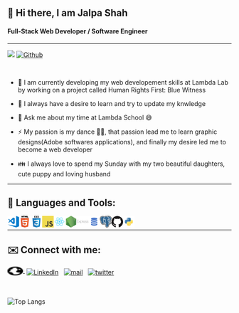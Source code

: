 ## 👋 Hi there, I am Jalpa Shah

#### Full-Stack Web Developer / Software Engineer

--- 
![](https://visitor-badge.laobi.icu/badge?page_id=JalpaShah)
[![Github](https://img.shields.io/github/followers/ShahJalpa?label=Follow&style=social)](https://github.com/ShahJalpa)

<br />

- 🌱 I am currently developing my web developement skills at Lambda Lab by working on a project called Human Rights First: Blue Witness

- 🧠 I always have a desire to learn and try to update my knwledge

- 💬 Ask me about my time at Lambda School 😅

- ⚡ My passion is my dance 💃💃, that passion lead me to learn graphic designs(Adobe softwares applications), and finally my desire led me to become a web developer

- 👪 I always love to spend my Sunday with my two beautiful daughters, cute puppy and loving husband 

---

## 🧰 Languages and Tools:
<img align="left" alt="Visual Studio Code" width="26px" src="https://raw.githubusercontent.com/github/explore/80688e429a7d4ef2fca1e82350fe8e3517d3494d/topics/visual-studio-code/visual-studio-code.png" />

<img align="left" alt="HTML5" width="26px" src="https://raw.githubusercontent.com/github/explore/80688e429a7d4ef2fca1e82350fe8e3517d3494d/topics/html/html.png" />

<img align="left" alt="CSS3" width="26px" src="https://raw.githubusercontent.com/github/explore/80688e429a7d4ef2fca1e82350fe8e3517d3494d/topics/css/css.png" />

<img align="left" alt="JavaScript" width="26px" src="https://raw.githubusercontent.com/github/explore/80688e429a7d4ef2fca1e82350fe8e3517d3494d/topics/javascript/javascript.png" />

<img align="left" alt="React" width="26px" src="https://raw.githubusercontent.com/github/explore/80688e429a7d4ef2fca1e82350fe8e3517d3494d/topics/react/react.png" />

<img align="left" alt="Node.js" width="26px" src="https://raw.githubusercontent.com/github/explore/80688e429a7d4ef2fca1e82350fe8e3517d3494d/topics/nodejs/nodejs.png" />

<img align="left" alt="Express" width="26px" src="https://raw.githubusercontent.com/github/explore/80688e429a7d4ef2fca1e82350fe8e3517d3494d/topics/express/express.png" />

<img align="left" alt="SQL" width="26px" src="https://raw.githubusercontent.com/github/explore/80688e429a7d4ef2fca1e82350fe8e3517d3494d/topics/sql/sql.png" />

<img align="left" alt="PostgreSQL" width="26px" src="https://raw.githubusercontent.com/github/explore/80688e429a7d4ef2fca1e82350fe8e3517d3494d/topics/postgresql/postgresql.png" />

<img align="left" alt="GitHub" width="26px" src="https://raw.githubusercontent.com/github/explore/78df643247d429f6cc873026c0622819ad797942/topics/github/github.png" />

<img align="left" alt="Python" width="26px" src="https://raw.githubusercontent.com/github/explore/80688e429a7d4ef2fca1e82350fe8e3517d3494d/topics/python/python.png" />

<br />

---

## ✉️ Connect with me:

 <a href="https://github.com/ShahJalpa" target="_blank" rel="noopener noreferrer"> <img src="https://raw.githubusercontent.com/iconic/open-iconic/master/svg/globe.svg" alt="GitHub" width="35px" height="20" style="vertical-align:top; margin:4x"> </a>
 <a href="https://www.linkedin.com/in/jalpa-shah-501a9584/" target="_blank" rel="noopener noreferrer"> <img src="https://cdn.jsdelivr.net/npm/simple-icons@v3/icons/linkedin.svg" alt="LinkedIn" width="35px" height="20" style="vertical-align:top; margin:4px"></a>
 <a href="mailto:jalpa4544@gmail.com"> <img src="https://cdn.jsdelivr.net/npm/simple-icons@v3/icons/gmail.svg" alt="mail"  width="35px" height="20" style="vertical-align:top; margin:4px"></a>
 <a href="https://twitter.com/ShahJalpa25"> <img src="https://cdn.jsdelivr.net/npm/simple-icons@v3/icons/twitter.svg" alt="twitter" width="35px" height="20" style="vertical-align:top; margin:4px"></a>

<br />

![Top Langs](https://github-readme-stats.vercel.app/api/top-langs/?username=ShahJalpa&theme=tokyonight)




